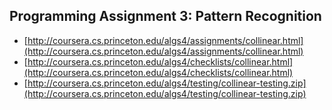 ## Programming Assignment 3: Pattern Recognition

* [http://coursera.cs.princeton.edu/algs4/assignments/collinear.html](http://coursera.cs.princeton.edu/algs4/assignments/collinear.html)
* [http://coursera.cs.princeton.edu/algs4/checklists/collinear.html](http://coursera.cs.princeton.edu/algs4/checklists/collinear.html)
* [http://coursera.cs.princeton.edu/algs4/testing/collinear-testing.zip](http://coursera.cs.princeton.edu/algs4/testing/collinear-testing.zip)